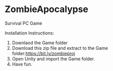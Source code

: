 # ZombieApocalypse
Survival PC Game

Installation Instructions:
1. Downlaod the Game folder
2. Download this zip file and extract to the Game folder:https://bit.ly/zombieproj
3. Open Unity and import the Game folder.
4. Have fun.
